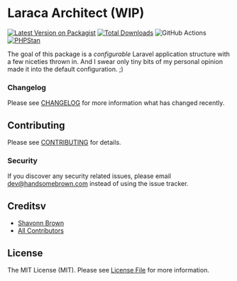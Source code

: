 # Laraca Architect (WIP)

[![Latest Version on Packagist](https://img.shields.io/packagist/v/handsomebrown/laraca-arch.svg?style=flat-square)](https://packagist.org/packages/handsomebrown/laraca-arch)
[![Total Downloads](https://img.shields.io/packagist/dt/handsomebrown/laraca-arch.svg?style=flat-square)](https://packagist.org/packages/handsomebrown/laraca-arch)
![GitHub Actions](https://github.com/handsomebrown/laraca-arch/actions/workflows/main.yml/badge.svg)
[![PHPStan](https://github.com/handsomebrown/laraca-arch/actions/workflows/phpstan.yml/badge.svg)](https://github.com/spatie/laravel-data/actions/workflows/phpstan.yml)

The goal of this package is a _configurable_ Laravel application structure with a few niceties thrown in. And I swear only tiny bits of my personal opinion made it into the default configuration. ;)

### Changelog

Please see [CHANGELOG](CHANGELOG.md) for more information what has changed recently.

## Contributing

Please see [CONTRIBUTING](CONTRIBUTING.md) for details.

### Security

If you discover any security related issues, please email dev@handsomebrown.com instead of using the issue tracker.

## Creditsv

-   [Shavonn Brown](https://github.com/handsomebrown)
-   [All Contributors](../../contributors)

## License

The MIT License (MIT). Please see [License File](LICENSE.md) for more information.

